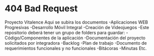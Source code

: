 # 404 Bad Request 

Proyecto Vitalence 
Aqui se subira los documentos 
-Aplicaciones WEB Progresivas
-Desarrollo Móvil Integral
-Creación de Videojuegos
-Este repositorio deberá tener un grupo de folders para guardar:
-Código/Componentes de la aplicación
-Documentación del proyecto solicitados por integradora
-Backlog
-Plan de trabajo
-Documento de requerimientos funcionales y no funcionales
-Bitácoras
-Minutas
Etc.

